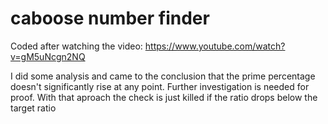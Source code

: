 # caboose number finder

Coded after watching the video:
https://www.youtube.com/watch?v=gM5uNcgn2NQ

I did some analysis and came to the conclusion that the prime percentage doesn't significantly rise at any point. Further investigation is needed for proof.
With that aproach the check is just killed if the ratio drops below the target ratio
